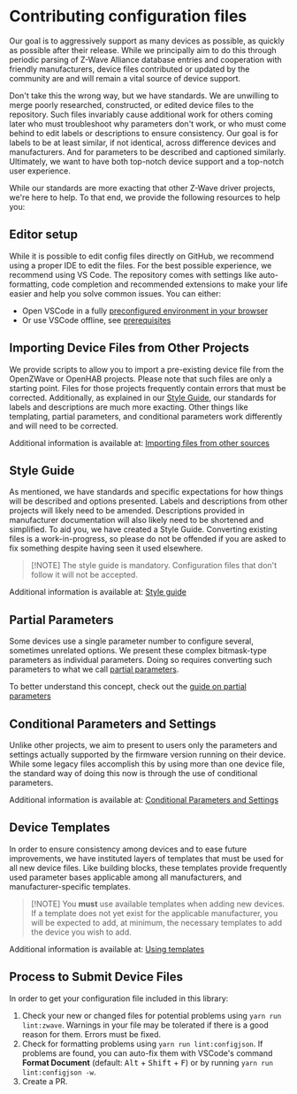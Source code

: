 # Contributing configuration files

Our goal is to aggressively support as many devices as possible, as quickly as possible after their release. While we principally aim to do this through periodic parsing of Z-Wave Alliance database entries and cooperation with friendly manufacturers, device files contributed or updated by the community are and will remain a vital source of device support.

Don't take this the wrong way, but we have standards. We are unwilling to merge poorly researched, constructed, or edited device files to the repository. Such files invariably cause additional work for others coming later who must troubleshoot why parameters don't work, or who must come behind to edit labels or descriptions to ensure consistency. Our goal is for labels to be at least similar, if not identical, across difference devices and manufacturers. And for parameters to be described and captioned similarly. Ultimately, we want to have both top-notch device support and a top-notch user experience.

While our standards are more exacting that other Z-Wave driver projects, we're here to help. To that end, we provide the following resources to help you:

## Editor setup

While it is possible to edit config files directly on GitHub, we recommend using a proper IDE to edit the files. For the best possible experience, we recommend using VS Code. The repository comes with settings like auto-formatting, code completion and recommended extensions to make your life easier and help you solve common issues. You can either:

-   Open VSCode in a fully [preconfigured environment in your browser](https://gitpod.io/#/https://github.com/zwave-js/node-zwave-js)
-   Or use VSCode offline, see [prerequisites](development/intro.md#prerequisites)

## Importing Device Files from Other Projects

We provide scripts to allow you to import a pre-existing device file from the OpenZWave or OpenHAB projects. Please note that such files are only a starting point. Files for those projects frequently contain errors that must be corrected. Additionally, as explained in our [Style Guide](config-files/style-guide.md), our standards for labels and descriptions are much more exacting. Other things like templating, partial parameters, and conditional parameters work differently and will need to be corrected.

Additional information is available at: [Importing files from other sources](config-files/importing-from-others.md)

## Style Guide

As mentioned, we have standards and specific expectations for how things will be described and options presented. Labels and descriptions from other projects will likely need to be amended. Descriptions provided in manufacturer documentation will also likely need to be shortened and simplified. To aid you, we have created a Style Guide. Converting existing files is a work-in-progress, so please do not be offended if you are asked to fix something despite having seen it used elsewhere.

> [!NOTE] The style guide is mandatory. Configuration files that don't follow it will not be accepted.

Additional information is available at: [Style guide](config-files/style-guide.md)

## Partial Parameters

Some devices use a single parameter number to configure several, sometimes unrelated options. We present these complex bitmask-type parameters as individual parameters. Doing so requires converting such parameters to what we call [partial parameters](config-files/file-format.md#partial-parameters).

To better understand this concept, check out the [guide on partial parameters](config-files/partial-parameters.md)

## Conditional Parameters and Settings

Unlike other projects, we aim to present to users only the parameters and settings actually supported by the firmware version running on their device. While some legacy files accomplish this by using more than one device file, the standard way of doing this now is through the use of conditional parameters.

Additional information is available at: [Conditional Parameters and Settings](config-files/conditional-settings.md)

## Device Templates

In order to ensure consistency among devices and to ease future improvements, we have instituted layers of templates that must be used for all new device files. Like building blocks, these templates provide frequently used parameter bases applicable among all manufacturers, and manufacturer-specific templates.

> [!NOTE] You **must** use available templates when adding new devices. If a template does not yet exist for the applicable manufacturer, you will be expected to add, at minimum, the necessary templates to add the device you wish to add.

Additional information is available at: [Using templates](config-files/using-templates.md)

## Process to Submit Device Files

In order to get your configuration file included in this library:

1. Check your new or changed files for potential problems using `yarn run lint:zwave`. Warnings in your file may be tolerated if there is a good reason for them. Errors must be fixed.
2. Check for formatting problems using `yarn run lint:configjson`. If problems are found, you can auto-fix them with VSCode's command **Format Document** (default: <kbd>Alt</kbd> + <kbd>Shift</kbd> + <kbd>F</kbd>) or by running `yarn run lint:configjson -w`.
3. Create a PR.
